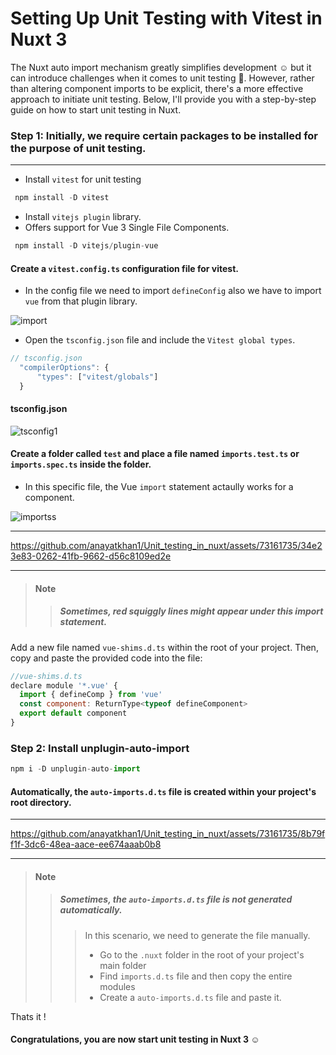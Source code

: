 # Setting Up Unit Testing with Vitest in Nuxt 3

<p> The Nuxt auto import mechanism greatly simplifies development ☺️ but it can introduce challenges when it comes to unit testing 🥹. 
However, rather than altering component imports to be explicit, there's a more effective approach to initiate unit testing. 
Below, I'll provide you with a step-by-step guide on how to start unit testing in Nuxt. </p>


### Step 1: Initially, we require certain packages to be installed for the purpose of unit testing.

----------
- Install `vitest` for unit testing
  
 ```js
  npm install -D vitest
  ```
- Install `vitejs plugin` library. 
- Offers support for Vue 3 Single File Components.

 ```js
  npm install -D vitejs/plugin-vue
  ```

#### Create a `vitest.config.ts` configuration file for vitest.

 - In the config file we need to import `defineConfig` also we have to import `vue` from that plugin library.
  
![import](https://github.com/anayatkhan1/oneheadlight/assets/73161735/63317623-993a-4e16-8ce6-84acf20d3df0)

  - Open the `tsconfig.json` file and include the `Vitest global types`.
  
  ```js
  // tsconfig.json
    "compilerOptions": {
        "types": ["vitest/globals"]
    }
```
   #### tsconfig.json
    
  ![tsconfig1](https://github.com/anayatkhan1/oneheadlight/assets/73161735/c63c39f8-0a08-4539-bce4-1b30f96e99cc)
  

#### Create a folder called `test` and place a file named `imports.test.ts` or `imports.spec.ts` inside the folder.

- In this specific file, the Vue `import` statement actaully works for a component.
  
 ![importss](https://github.com/anayatkhan1/oneheadlight/assets/73161735/8de72fc8-03cd-4646-9733-5b56f162f61a)
 
---

https://github.com/anayatkhan1/Unit_testing_in_nuxt/assets/73161735/34e23e83-0262-41fb-9662-d56c8109ed2e

---
> #### **Note**
> > ##### Sometimes, red squiggly lines might appear under this import statement.

  Add a new file named `vue-shims.d.ts` within the root of your project. Then, copy and paste the provided code into the file:
   
  ```js
  //vue-shims.d.ts
  declare module '*.vue' {
    import { defineComp } from 'vue'
    const component: ReturnType<typeof defineComponent>
    export default component
  }
  ```

### Step 2: Install unplugin-auto-import 
  
 ```js
 npm i -D unplugin-auto-import
```

#### Automatically, the `auto-imports.d.ts` file is created within your project's root directory. 

---

https://github.com/anayatkhan1/Unit_testing_in_nuxt/assets/73161735/8b79ff1f-3dc6-48ea-aace-ee674aaab0b8

---
> #### **Note**
> > ##### Sometimes, the `auto-imports.d.ts` file is not generated automatically.
> > > In this scenario, we need to generate the file manually.
> > > - Go to the `.nuxt` folder in the root of your project's main folder
> > > - Find `imports.d.ts` file and then copy the entire modules
> > > - Create a `auto-imports.d.ts` file and paste it.

Thats it !

#### Congratulations, you are now start unit testing in Nuxt 3 ☺️
